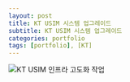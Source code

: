 ```yaml
---
layout: post
title: KT USIM 시스템 업그레이드
subtitle: KT USIM 시스템 업그레이드
categories: portfolio
tags: [portfolio], [KT]
---
```

![KT USIM 인프라 고도화 작업](assets/images/portfolio/KT_USIM.jpg)
